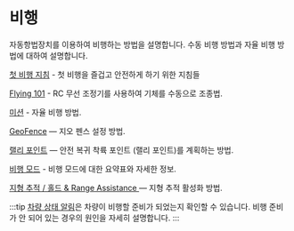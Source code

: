 # 비행

자동항법장치를 이용하여 비행하는 방법을 설명합니다. 수동 비행 방법과 자율 비행 방법에 대하여 설명합니다.

[첫 비행 지침](../flying/first_flight_guidelines.md) - 첫 비행을 즐겁고 안전하게 하기 위한 지침들

[Flying 101](../flying/basic_flying.md) - RC 무선 조정기를 사용하여 기체를 수동으로 조종법.

[미션](../flying/missions.md) - 자율 비행 방법.

[GeoFence](../flying/geofence.md) — 지오 펜스 설정 방법.

[랠리 포인트](../flying/plan_safety_points.md) — 안전 복귀 착륙 포인트 (랠리 포인트)를 계획하는 방법.

[비행 모드](../flight_modes/README.md) - 비행 모드에 대한 요약표와 자세한 정보.

[지형 추적 / 홀드 & Range Assistance ](../flying/terrain_following_holding.md) — 지형 추적 활성화 방법.

:::tip
[차량 상태 알림](../getting_started/vehicle_status.md)은 차량이 비행할 준비가 되었는지 확인할 수 있습니다. 비행 준비가 안 되어 있는 경우의 원인을 자세히 설명합니다.
:::